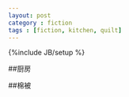 ```yaml
---
layout: post
category : fiction
tags : [fiction, kitchen, quilt]
---
```

{%include JB/setup %}

##厨房

##棉被
